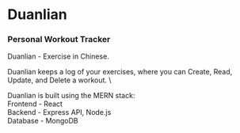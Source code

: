 # Duanlian
### Personal Workout Tracker

Duanlian - Exercise in Chinese.

Duanlian keeps a log of your exercises, where you can Create, Read, Update, and Delete a workout. \

Duanlian is built using the MERN stack: \
Frontend - React \
Backend  - Express API, Node.js \
Database - MongoDB
